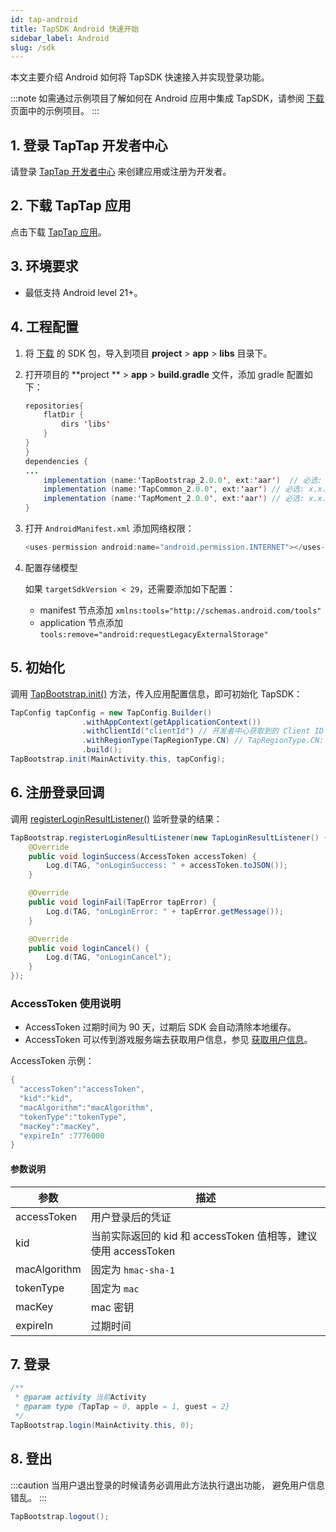 ```yaml
---
id: tap-android
title: TapSDK Android 快速开始
sidebar_label: Android
slug: /sdk
---
```

本文主要介绍 Android 如何将 TapSDK 快速接入并实现登录功能。

:::note
如需通过示例项目了解如何在 Android 应用中集成 TapSDK，请参阅 [下载](/sdk/tap-download) 页面中的示例项目。
:::

## 1. 登录 TapTap 开发者中心
请登录 [TapTap 开发者中心](https://developer.taptap.com/) 来创建应用或注册为开发者。

## 2. 下载 TapTap 应用
点击下载 [TapTap 应用](https://www.taptap.com/mobile)。

## 3. 环境要求
- 最低支持 Android level 21+。

## 4. 工程配置
<!-- ### 方法一、自动加载
打开并修改 '/project/app/build.gradle' 文件
```java
dependencies {
   implementation 'com.tds.tapsdk:TapSDK:1.0.0'
}
```   -->
<!-- ### 方法二、手动添加 -->
1. 将 [下载](/sdk/tap-download) 的 SDK 包，导入到项目 **project** > **app** > **libs** 目录下。
 
2. 打开项目的 **project ** > **app** > **build.gradle** 文件，添加 gradle 配置如下：
    
    ```java
    repositories{  
        flatDir {  
            dirs 'libs'  
        }  
    }  
    }  
    dependencies {  
    ...  
        implementation (name:'TapBootstrap_2.0.0', ext:'aar')  // 必选: x.x.x 代表所下载的 SDK 的版本号
        implementation (name:'TapCommon_2.0.0', ext:'aar') // 必选: x.x.x 代表所下载的 SDK 的版本号
        implementation (name:'TapMoment_2.0.0', ext:'aar') // 必选: x.x.x 代表所下载的 SDK 的版本号
    }  
    ```
 
3. 打开 `AndroidManifest.xml` 添加网络权限：
   
    ```java
    <uses-permission android:name="android.permission.INTERNET"></uses-permission>
    ```

4. 配置存储模型

    如果 `targetSdkVersion < 29`，还需要添加如下配置：  

    - manifest 节点添加 `xmlns:tools="http://schemas.android.com/tools"`  
    - application 节点添加 `tools:remove="android:requestLegacyExternalStorage"`

## 5. 初始化

调用 [TapBootstrap.init()](/api/android-tapbootstrap.md#init) 方法，传入应用配置信息，即可初始化 TapSDK：
 
```java
TapConfig tapConfig = new TapConfig.Builder()
                .withAppContext(getApplicationContext())
                .withClientId("clientId") // 开发者中心获取到的 Client ID
                .withRegionType(TapRegionType.CN) // TapRegionType.CN: 国内  TapRegionType.IO: 国外
                .build();
TapBootstrap.init(MainActivity.this, tapConfig);  
```

## 6. 注册登录回调

调用 [registerLoginResultListener()](/api/android-tapbootstrap.md#registerLoginResultListener) 监听登录的结果：

```java
TapBootstrap.registerLoginResultListener(new TapLoginResultListener() {
    @Override
    public void loginSuccess(AccessToken accessToken) {
        Log.d(TAG, "onLoginSuccess: " + accessToken.toJSON());
    }

    @Override
    public void loginFail(TapError tapError) {
        Log.d(TAG, "onLoginError: " + tapError.getMessage());
    }

    @Override
    public void loginCancel() {
        Log.d(TAG, "onLoginCancel");
    }
});
```

### AccessToken 使用说明

- AccessToken 过期时间为 90 天，过期后 SDK 会自动清除本地缓存。
- AccessToken 可以传到游戏服务端去获取用户信息，参见 [获取用户信息](/api/service#流程)。

AccessToken 示例：

```cs
{
  "accessToken":"accessToken",
  "kid":"kid",
  "macAlgorithm":"macAlgorithm",
  "tokenType":"tokenType",
  "macKey":"macKey",
  "expireIn" :7776000
}
```

#### 参数说明
参数  | 描述
| ------ | ------ |
accessToken | 用户登录后的凭证
kid  | 当前实际返回的 kid 和 accessToken 值相等，建议使用 accessToken
macAlgorithm  | 固定为 `hmac-sha-1`
tokenType  | 固定为 `mac`
macKey  | mac 密钥
expireIn  | 过期时间


## 7. 登录

```java
/**
 * @param activity 当前Activity
 * @param type {TapTap = 0, apple = 1, guest = 2}
 */
TapBootstrap.login(MainActivity.this, 0);
```

<!--
#### API
[login()](/api/android-tapbootstrap.md#login)  
-->

## 8. 登出

:::caution
当用户退出登录的时候请务必调用此方法执行退出功能， 避免用户信息错乱。
:::

```java
TapBootstrap.logout();
```
